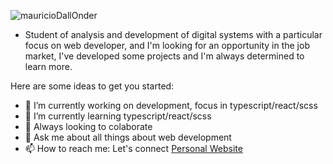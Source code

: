 ![mauricioDallOnder](https://storagelonder.w3spaces.com/geradorDias/banner.png)


- Student of analysis and development of digital systems with a particular focus on web developer, and I'm looking for an opportunity in the job market, I've developed some projects and I'm always determined to learn more.

Here are some ideas to get you started:

- 🔭 I’m currently working on development, focus in typescript/react/scss
- 🌱 I’m currently learning typescript/react/scss
- 👯 Always looking to colaborate
- 💬 Ask me about all things about web development
- 📫 How to reach me: Let's connect [Personal Website](https://mauriciodallonder.github.io/Personal-Portfolio/)

